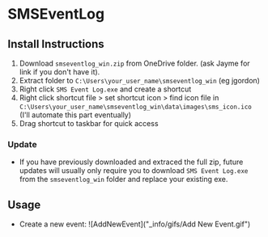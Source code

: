 # SMSEventLog

## Install Instructions
1. Download `smseventlog_win.zip` from OneDrive folder. (ask Jayme for link if you don't have it).
2. Extract folder to `C:\Users\your_user_name\smseventlog_win` (eg jgordon)
3. Right click `SMS Event Log.exe` and create a shortcut
4. Right click shortcut file > set shortcut icon > find icon file in `C:\Users\your_user_name\smseventlog_win\data\images\sms_icon.ico` (I'll automate this part eventually)
5. Drag shortcut to taskbar for quick access


### Update
* If you have previously downloaded and extraced the full zip, future updates will usually only require you to download `SMS Event Log.exe` from the `smseventlog_win` folder and replace your existing exe.

## Usage
* Create a new event:
![AddNewEvent]("_info/gifs/Add New Event.gif")